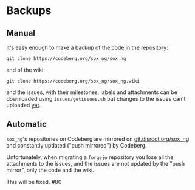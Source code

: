 # Backups

## Manual

It's easy enough to make a backup of the code in the repository:
```
git clone https://codeberg.org/sox_ng/sox_ng
```
and of the wiki:
```
git clone https://codeberg.org/sox_ng/sox_ng.wiki
```
and the issues, with their milestones, labels and attachments can be downloaded using `issues/getissues.sh` but changes to the issues can't uploaded [yet](#80).

## Automatic

`sox_ng`'s repositories on Codeberg are mirrored on [git.disroot.org/sox_ng](https://git.disroot.org/sox_ng)
and constantly updated ("push mirrored") by Codeberg.

Unfortunately, when migrating a `forgejo` repository you lose
all the attachments to the issues, and the issues are not updated
by the "push mirror", only the code and the wiki.

This will be fixed. #80
